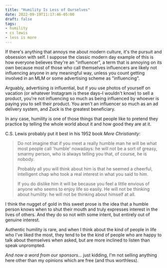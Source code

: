 ```yaml
---
title: "Humility Is Less of Ourselves"
date: 2022-09-19T11:17:46-05:00
draft: false
tags:
- humility
- cs lewis
- less is more
---
```


If there's anything that annoys me about modern culture, it's the pursuit and
obsession with self. I suppose the classic modern day example of this is how
everyone believes they're an "influencer", a term that is annoying on its own
because most of those who call themselves influencers are likely not influencing
anyone in any meaningful way, unless you count getting involved in an MLM or
some advertising scheme as "influencing".

Arguably, advertising _is_ influential, but if you use photos of yourself on
vacation (or whatever Instagram is these days–I wouldn't know) to sell a
product, you're not influencing so much as being influenced by whoever is paying
you to sell their product. You aren't an influencer so much as an ad delivery
system, and Zuck is the greatest beneficiary.

In any case, humility is one of those things that people like to pretend they
practice by telling the whole world about it and how good they are at it.

C.S. Lewis probably put it best in his 1952 book _Mere Christianity_:

> Do not imagine that if you meet a really humble man he will be what most people call 'humble' nowadays: he will not be a sort of greasy, smarmy person, who is always telling you that, of course, he is nobody.
>
> Probably all you will think about him is that he seemed a cheerful, intelligent chap who took a real interest in what you said to him.
>
> If you do dislike him it will be because you feel a little envious of anyone who seems to enjoy life so easily. He will not be thinking about humility: he will not be thinking about himself at all.

I think the nugget of gold in this sweet prose is the idea that a humble person knows when to shut their mouth and truly expresses interest in the lives of others. And they do so not with some intent, but entirely out of genuine interest.

Authentic humility is rare, and when I think about the kind of people in life
who I've liked the most, they tend to be the kind of people who are happy to
talk about themselves when asked, but are more inclined to listen than speak
unprompted.

_And now a word from our sponsors..._ just kidding, I'm not selling anything
here other than my opinions which are free (and thus worthless).
